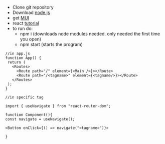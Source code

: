 - Clone git repository
- Download [node.js](https://nodejs.org/en/download/)
- get [MUI](https://mui.com/)
- react [tutorial](https://reactjs.org/tutorial/tutorial.html)
- to run do:
  - npm i (downloads node modules needed. only needed the first time you open)
  - npm start (starts the program)
  
  
 ```
 //in app.js
 function App() {
  return (
    <Routes>
      <Route path="/" element={<Main />}></Route>
      <Route path="/<tagname>" element={<tagname/>}></Route>
    </Routes>
  );
 }
 ```
 
 ```
 //in specific tag
 
 import { useNavigate } from "react-router-dom";
 
 function Component(){
 const navigate = useNavigate();
 
 <Button onClick={() => navigate("<tagname>")}>
  
 }
 ```
